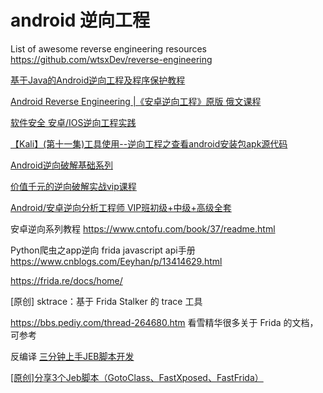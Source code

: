 # android 逆向工程

List of awesome reverse engineering resources
https://github.com/wtsxDev/reverse-engineering

[基于Java的Android逆向工程及程序保护教程](https://www.bilibili.com/video/av412998483/)

[Android Reverse Engineering |《安卓逆向工程》原版 俄文课程](https://www.bilibili.com/video/av670493819/)

[软件安全 安卓/IOS逆向工程实践](https://www.bilibili.com/video/av55115326/)

[【Kali】(第十一集)工具使用--逆向工程之查看android安装包apk源代码](https://www.bilibili.com/video/av41682740/)


[Android逆向破解基础系列](https://www.bilibili.com/video/BV18x411Q7Be?spm_id_from=333.905.b_72656c61746564.2)

[价值千元的逆向破解实战vip课程](https://www.bilibili.com/video/BV1Ni4y1G7DL/?spm_id_from=333.788.videocard.3)

[Android/安卓逆向分析工程师 VIP班初级+中级+高级全套](https://www.bilibili.com/video/BV1AT4y1E7ce/?spm_id_from=333.788.videocard.10)

安卓逆向系列教程
https://www.cntofu.com/book/37/readme.html

Python爬虫之app逆向 frida javascript api手册
https://www.cnblogs.com/Eeyhan/p/13414629.html

https://frida.re/docs/home/

[原创] sktrace：基于 Frida Stalker 的 trace 工具 

https://bbs.pediy.com/thread-264680.htm
看雪精华很多关于 Frida 的文档，可参考

反编译
[三分钟上手JEB脚本开发](https://www.anquanke.com/post/id/228981)

[[原创]分享3个Jeb脚本（GotoClass、FastXposed、FastFrida）](https://bbs.pediy.com/thread-259457.htm) 
